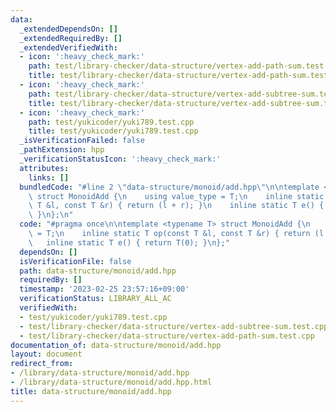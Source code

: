 ```yaml
---
data:
  _extendedDependsOn: []
  _extendedRequiredBy: []
  _extendedVerifiedWith:
  - icon: ':heavy_check_mark:'
    path: test/library-checker/data-structure/vertex-add-path-sum.test.cpp
    title: test/library-checker/data-structure/vertex-add-path-sum.test.cpp
  - icon: ':heavy_check_mark:'
    path: test/library-checker/data-structure/vertex-add-subtree-sum.test.cpp
    title: test/library-checker/data-structure/vertex-add-subtree-sum.test.cpp
  - icon: ':heavy_check_mark:'
    path: test/yukicoder/yuki789.test.cpp
    title: test/yukicoder/yuki789.test.cpp
  _isVerificationFailed: false
  _pathExtension: hpp
  _verificationStatusIcon: ':heavy_check_mark:'
  attributes:
    links: []
  bundledCode: "#line 2 \"data-structure/monoid/add.hpp\"\n\ntemplate <typename T>\
    \ struct MonoidAdd {\n    using value_type = T;\n    inline static T op(const\
    \ T &l, const T &r) { return (l + r); }\n    inline static T e() { return T(0);\
    \ }\n};\n"
  code: "#pragma once\n\ntemplate <typename T> struct MonoidAdd {\n    using value_type\
    \ = T;\n    inline static T op(const T &l, const T &r) { return (l + r); }\n \
    \   inline static T e() { return T(0); }\n};"
  dependsOn: []
  isVerificationFile: false
  path: data-structure/monoid/add.hpp
  requiredBy: []
  timestamp: '2023-02-25 23:57:16+09:00'
  verificationStatus: LIBRARY_ALL_AC
  verifiedWith:
  - test/yukicoder/yuki789.test.cpp
  - test/library-checker/data-structure/vertex-add-subtree-sum.test.cpp
  - test/library-checker/data-structure/vertex-add-path-sum.test.cpp
documentation_of: data-structure/monoid/add.hpp
layout: document
redirect_from:
- /library/data-structure/monoid/add.hpp
- /library/data-structure/monoid/add.hpp.html
title: data-structure/monoid/add.hpp
---
```


